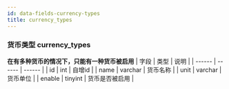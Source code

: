 ```yaml
---
id: data-fields-currency-types
title: currency_types
---
```


### 货币类型 currency_types
**在有多种货币的情况下，只能有一种货币被启用**
| 字段 | 类型 | 说明 |
| ------ | ------ | ------ |
| id | int | 自增id |
| name | varchar | 货币名称 |
| unit | varchar | 货币单位 |
| enable | tinyint | 货币是否被启用 |
